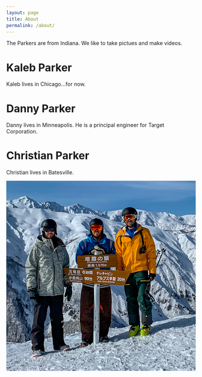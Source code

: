 ```yaml
---
layout: page
title: About
permalink: /about/
---
```


The Parkers are from Indiana. We like to take pictues and make videos.

# Kaleb Parker
Kaleb lives in Chicago...for now.

# Danny Parker
Danny lives in Minneapolis. He is a principal engineer for Target Corporation.

# Christian Parker
Christian lives in Batesville.


![](/assets/images/IMG_0155.jpg)
